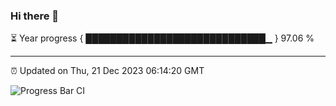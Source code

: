 ### Hi there 👋

⏳ Year progress { █████████████████████████████▁ } 97.06 %

---

⏰ Updated on Thu, 21 Dec 2023 06:14:20 GMT

![Progress Bar CI](https://github.com/liununu/liununu/workflows/Progress%20Bar%20CI/badge.svg)
